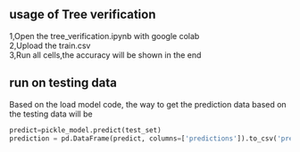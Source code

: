 ## usage of Tree verification  
1,Open the tree_verification.ipynb with google colab  
2,Upload the train.csv  
3,Run all cells,the accuracy will be shown in the end  

## run on testing data
Based on the load model code, the way to get the prediction data based on the testing data will be
```python
predict=pickle_model.predict(test_set)
prediction = pd.DataFrame(predict, columns=['predictions']).to_csv('prediction.csv',index=False)
```
